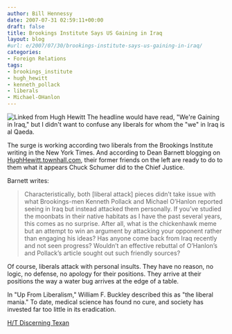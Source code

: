 ```yaml
---
author: Bill Hennessy
date: 2007-07-31 02:59:11+00:00
draft: false
title: Brookings Institute Says US Gaining in Iraq
layout: blog
#url: e/2007/07/30/brookings-institute-says-us-gaining-in-iraq/
categories:
- Foreign Relations
tags:
- brookings_institute
- hugh_hewitt
- kenneth_pollack
- liberals
- Michael-OHanlon
---
```


![Linked from Hugh Hewitt](https://i211.photobucket.com/albums/bb224/dbarsne/reid4za3.jpg)
The headline would have read, "We're Gaining in Iraq," but I didn't want to confuse any liberals for whom the "we" in Iraq is al Qaeda.

The surge is working according two liberals from the Brookings Institute writing in the New York Times.  And according to Dean Barnett blogging on  [HughHewitt.townhall.com](https://hughhewitt.townhall.com/g/6b48e744-e37a-4859-92f9-65ac0a343921), their former friends on the left are ready to do to them what it appears Chuck Schumer did to the Chief Justice.

Barnett writes:


> Characteristically, both [liberal attack] pieces didn’t take issue with what Brookings-men Kenneth Pollack and Michael O’Hanlon reported seeing in Iraq but instead attacked them personally. If you’ve studied the moonbats in their native habitats as I have the past several years, this comes as no surprise. After all, what is the chickenhawk meme but an attempt to win an argument by attacking your opponent rather than engaging his ideas? Has anyone come back from Iraq recently and not seen progress? Wouldn’t an effective rebuttal of O’Hanlon’s and Pollack’s article sought out such friendly sources?


Of course, liberals attack with personal insults.  They have no reason, no logic, no defense, no apology for their positions.  They arrive at their positions the way a water bug arrives at the edge of a table.

In "Up From Liberalism," William F. Buckley described this as "the liberal mania."  To date, medical science has found no cure, and society has invested far too little in its eradication.

[H/T Discerning Texan](https://discerningtexan.blogspot.com/2007/07/good-news-from-iraq-and-ungluing-of.html)
